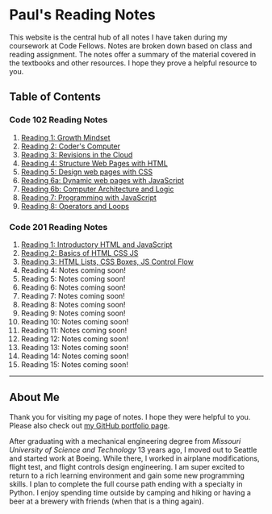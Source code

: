# Paul's Reading Notes

This website is the central hub of all notes I have taken during my coursework at Code Fellows.  Notes are broken down based on class and reading assignment.  The notes offer a summary of the material covered in the textbooks and other resources.  I hope they prove a helpful resource to you.

## Table of Contents

### Code 102 Reading Notes
1. [Reading 1:  Growth Mindset](growth_mindset "Click to see the notes!")
1. [Reading 2:  Coder's Computer](coders_computer "Click to see the notes!")
1. [Reading 3:  Revisions in the Cloud](revisions_in_the_cloud "Click to see the notes!")
1. [Reading 4:  Structure Web Pages with HTML](structure_page_html "Click to see the notes!")
1. [Reading 5:  Design web pages with CSS](design_with_css "Click to see the notes!")
1. [Reading 6a:  Dynamic web pages with JavaScript](dynamic_pages_w_JS "Click to see the notes!")
1. [Reading 6b:  Computer Architecture and Logic](computer_architecture_logic "Click to see the notes!")
1. [Reading 7:  Programming with JavaScript](programming_w_JS "Click to see the notes!")
1. [Reading 8:  Operators and Loops](operators_and_loops "Click to see the notes!")


### Code 201 Reading Notes
1. [Reading 1:  Introductory HTML and JavaScript](class-01 "Click to see the notes!")
1. [Reading 2:  Basics of HTML CSS  JS](class-02 "Click to see the notes!")
1. [Reading 3:  HTML Lists, CSS Boxes, JS Control Flow](class-03 "Click to see the notes!")
1. Reading 4:  Notes coming soon!
1. Reading 5:  Notes coming soon!
1. Reading 6:  Notes coming soon!
1. Reading 7:  Notes coming soon!
1. Reading 8:  Notes coming soon!
1. Reading 9:  Notes coming soon!
1. Reading 10:  Notes coming soon!
1. Reading 11:  Notes coming soon!
1. Reading 12:  Notes coming soon!
1. Reading 13:  Notes coming soon!
1. Reading 14:  Notes coming soon!
1. Reading 15:  Notes coming soon!



---
## About Me
Thank you for visiting my page of notes.  I hope they were helpful to you.  Please also check out [my GitHub portfolio page](https://github.com/paul-leonard "Paul's GitHub Portfolio").

After graduating with a mechanical engineering degree from *Missouri University of Science and Technology* 13 years ago, I moved out to Seattle and started work at Boeing.  While there, I worked in airplane modifications, flight test, and flight controls design engineering.  I am super excited to return to a rich learning environment and gain some new programming skills.  I plan to complete the full course path ending with a specialty in Python.  I enjoy spending time outside by camping and hiking or having a beer at a brewery with friends (when that is a thing again).
